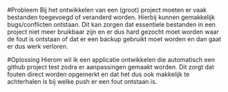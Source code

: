 #Probleem
Bij het ontwikkelen van een (groot) project moeten er vaak bestanden toegevoegd of veranderd worden. 
Hierbij kunnen gemakkelijk bugs/conflicten ontstaan. Dit kan zorgen dat essentiele bestanden in een 
project niet meer bruikbaar zijn en er dus hard gezocht moet worden waar de fout is ontstaan of dat
er een backup gebruikt moet worden en dan gaat er dus werk verloren.

#Oplossing
Hierom wil ik een applicatie ontwikkelen die automatisch een github project test zodra er aanpassingen
gemaakt worden. Dit zorgt dat fouten direct worden opgemerkt en dat het dus ook makkelijk te achterhalen
is bij welke push er een fout ontstaan is.



